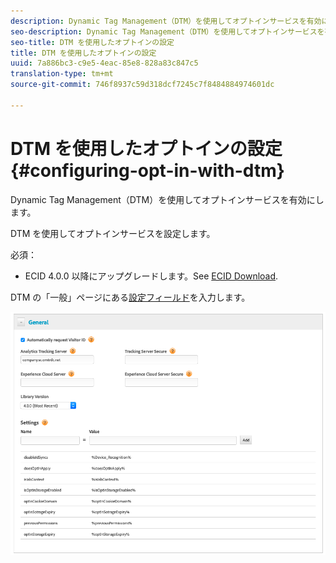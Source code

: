 ```yaml
---
description: Dynamic Tag Management（DTM）を使用してオプトインサービスを有効にします。
seo-description: Dynamic Tag Management（DTM）を使用してオプトインサービスを有効にします。
seo-title: DTM を使用したオプトインの設定
title: DTM を使用したオプトインの設定
uuid: 7a886bc3-c9e5-4eac-85e8-828a83c847c5
translation-type: tm+mt
source-git-commit: 746f8937c59d318dcf7245c7f8484884974601dc

---
```



# DTM を使用したオプトインの設定{#configuring-opt-in-with-dtm}

Dynamic Tag Management（DTM）を使用してオプトインサービスを有効にします。

DTM を使用してオプトインサービスを設定します。

必須：

* ECID 4.0.0 以降にアップグレードします。See [ECID Download](https://github.com/Adobe-Marketing-Cloud/id-service/releases).

DTM の「一般」ページにある[設定フィールド](/help/implementation-guides/opt-in-service/api.md)を入力します。

![](assets/DTM-example.png)

